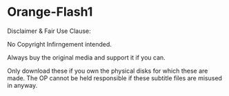 # Orange-Flash1
Disclaimer & Fair Use Clause:

No Copyright Infirngement intended.

Always buy the original media and support it if you can.

Only download these if you own the physical disks for which these are made.
The OP cannot be held responsible if these subtitle files are misused in anyway.
